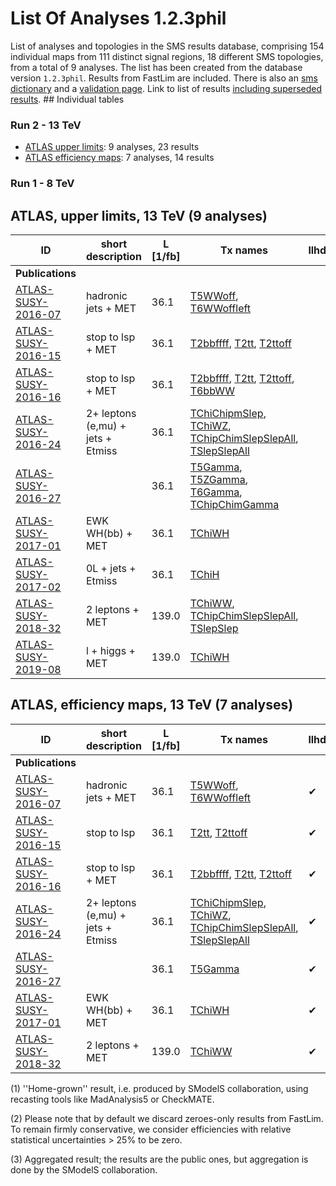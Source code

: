 

# List Of Analyses 1.2.3phil 
List of analyses and topologies in the SMS results database,
comprising 154 individual maps from 111 distinct signal regions, 18 different SMS topologies, from a total of 9 analyses.
The list has been created from the database version `1.2.3phil`.
Results from FastLim are included. There is also an  [sms dictionary](SmsDictionary123phil) and a [validation page](Validation123phil).
Link to list of results [including superseded results](ListOfAnalyses123philWithSuperseded).
    ## Individual tables
### Run 2 - 13 TeV
 * [ATLAS upper limits](#ATLASupperlimits13): 9  analyses, 23  results
 * [ATLAS efficiency maps](#ATLASefficiencymaps13): 7  analyses, 14  results
### Run 1 - 8 TeV

<a name="ATLASupperlimits13"></a>
## ATLAS, upper limits, 13 TeV (9 analyses)

| **ID** | **short description** | **L [1/fb]** | **Tx names** | **llhds** |
|--------|-----------------------|--------------|--------------|-----------|
| **Publications** | | | | |
| [ATLAS-SUSY-2016-07](https://atlas.web.cern.ch/Atlas/GROUPS/PHYSICS/PAPERS/SUSY-2016-07/)<a name="ATLAS-SUSY-2016-07"></a> | hadronic jets + MET | 36.1 | [T5WWoff](SmsDictionary123phil#T5WWoff), [T6WWoffleft](SmsDictionary123phil#T6WWoffleft) | |
| [ATLAS-SUSY-2016-15](https://atlas.web.cern.ch/Atlas/GROUPS/PHYSICS/PAPERS/SUSY-2016-15/)<a name="ATLAS-SUSY-2016-15"></a> | stop to lsp + MET | 36.1 | [T2bbffff](SmsDictionary123phil#T2bbffff), [T2tt](SmsDictionary123phil#T2tt), [T2ttoff](SmsDictionary123phil#T2ttoff) | |
| [ATLAS-SUSY-2016-16](https://atlas.web.cern.ch/Atlas/GROUPS/PHYSICS/PAPERS/SUSY-2016-16/)<a name="ATLAS-SUSY-2016-16"></a> | stop to lsp + MET | 36.1 | [T2bbffff](SmsDictionary123phil#T2bbffff), [T2tt](SmsDictionary123phil#T2tt), [T2ttoff](SmsDictionary123phil#T2ttoff), [T6bbWW](SmsDictionary123phil#T6bbWW) | |
| [ATLAS-SUSY-2016-24](https://atlas.web.cern.ch/Atlas/GROUPS/PHYSICS/PAPERS/SUSY-2016-24/)<a name="ATLAS-SUSY-2016-24"></a> | 2+ leptons (e,mu) + jets + Etmiss | 36.1 | [TChiChipmSlep](SmsDictionary123phil#TChiChipmSlep), [TChiWZ](SmsDictionary123phil#TChiWZ), [TChipChimSlepSlepAll](SmsDictionary123phil#TChipChimSlepSlepAll), [TSlepSlepAll](SmsDictionary123phil#TSlepSlepAll) | |
| [ATLAS-SUSY-2016-27](https://atlas.web.cern.ch/Atlas/GROUPS/PHYSICS/PAPERS/SUSY-2016-27/)<a name="ATLAS-SUSY-2016-27"></a> |  | 36.1 | [T5Gamma](SmsDictionary123phil#T5Gamma), [T5ZGamma](SmsDictionary123phil#T5ZGamma), [T6Gamma](SmsDictionary123phil#T6Gamma), [TChipChimGamma](SmsDictionary123phil#TChipChimGamma) | |
| [ATLAS-SUSY-2017-01](https://atlas.web.cern.ch/Atlas/GROUPS/PHYSICS/PAPERS/SUSY-2017-01/)<a name="ATLAS-SUSY-2017-01"></a> | EWK WH(bb) + MET | 36.1 | [TChiWH](SmsDictionary123phil#TChiWH) | |
| [ATLAS-SUSY-2017-02](https://atlas.web.cern.ch/Atlas/GROUPS/PHYSICS/PAPERS/SUSY-2017-02/)<a name="ATLAS-SUSY-2017-02"></a> | 0L + jets + Etmiss | 36.1 | [TChiH](SmsDictionary123phil#TChiH) | |
| [ATLAS-SUSY-2018-32](https://atlas.web.cern.ch/Atlas/GROUPS/PHYSICS/PAPERS/SUSY-2018-32/)<a name="ATLAS-SUSY-2018-32"></a> | 2 leptons + MET | 139.0 | [TChiWW](SmsDictionary123phil#TChiWW), [TChipChimSlepSlepAll](SmsDictionary123phil#TChipChimSlepSlepAll), [TSlepSlep](SmsDictionary123phil#TSlepSlep) | |
| [ATLAS-SUSY-2019-08](https://atlas.web.cern.ch/Atlas/GROUPS/PHYSICS/PAPERS/SUSY-2019-08/)<a name="ATLAS-SUSY-2019-08"></a> | l + higgs + MET | 139.0 | [TChiWH](SmsDictionary123phil#TChiWH) | |

<a name="ATLASefficiencymaps13"></a>
## ATLAS, efficiency maps, 13 TeV (7 analyses)

| **ID** | **short description** | **L [1/fb]** | **Tx names** | **llhds** |
|--------|-----------------------|--------------|--------------|-----------|
| **Publications** | | | | |
| [ATLAS-SUSY-2016-07](https://atlas.web.cern.ch/Atlas/GROUPS/PHYSICS/PAPERS/SUSY-2016-07/)<a name="ATLAS-SUSY-2016-07"></a> | hadronic jets + MET | 36.1 | [T5WWoff](SmsDictionary123phil#T5WWoff), [T6WWoffleft](SmsDictionary123phil#T6WWoffleft) |&#10004; |
| [ATLAS-SUSY-2016-15](https://atlas.web.cern.ch/Atlas/GROUPS/PHYSICS/PAPERS/SUSY-2016-15/)<a name="ATLAS-SUSY-2016-15"></a> | stop to lsp | 36.1 | [T2tt](SmsDictionary123phil#T2tt), [T2ttoff](SmsDictionary123phil#T2ttoff) |&#10004; |
| [ATLAS-SUSY-2016-16](https://atlas.web.cern.ch/Atlas/GROUPS/PHYSICS/PAPERS/SUSY-2016-16/)<a name="ATLAS-SUSY-2016-16"></a> | stop to lsp + MET | 36.1 | [T2bbffff](SmsDictionary123phil#T2bbffff), [T2tt](SmsDictionary123phil#T2tt), [T2ttoff](SmsDictionary123phil#T2ttoff) |&#10004; |
| [ATLAS-SUSY-2016-24](https://atlas.web.cern.ch/Atlas/GROUPS/PHYSICS/PAPERS/SUSY-2016-24/)<a name="ATLAS-SUSY-2016-24"></a> | 2+ leptons (e,mu) + jets + Etmiss | 36.1 | [TChiChipmSlep](SmsDictionary123phil#TChiChipmSlep), [TChiWZ](SmsDictionary123phil#TChiWZ), [TChipChimSlepSlepAll](SmsDictionary123phil#TChipChimSlepSlepAll), [TSlepSlepAll](SmsDictionary123phil#TSlepSlepAll) |&#10004; |
| [ATLAS-SUSY-2016-27](https://atlas.web.cern.ch/Atlas/GROUPS/PHYSICS/PAPERS/SUSY-2016-27/)<a name="ATLAS-SUSY-2016-27"></a> |  | 36.1 | [T5Gamma](SmsDictionary123phil#T5Gamma) |&#10004; |
| [ATLAS-SUSY-2017-01](https://atlas.web.cern.ch/Atlas/GROUPS/PHYSICS/PAPERS/SUSY-2017-01/)<a name="ATLAS-SUSY-2017-01"></a> | EWK WH(bb) + MET | 36.1 | [TChiWH](SmsDictionary123phil#TChiWH) |&#10004; |
| [ATLAS-SUSY-2018-32](https://atlas.web.cern.ch/Atlas/GROUPS/PHYSICS/PAPERS/SUSY-2018-32/)<a name="ATLAS-SUSY-2018-32"></a> | 2 leptons + MET | 139.0 | [TChiWW](SmsDictionary123phil#TChiWW) |&#10004; |


<a name='A1'>(1)</a> ''Home-grown'' result, i.e. produced by SModelS collaboration, using recasting tools like MadAnalysis5 or CheckMATE.

<a name='A2'>(2)</a> Please note that by default we discard zeroes-only results from FastLim. To remain firmly conservative, we consider efficiencies with relative statistical uncertainties > 25% to be zero.

<a name='A3'>(3)</a> Aggregated result; the results are the public ones, but aggregation is done by the SModelS collaboration.
